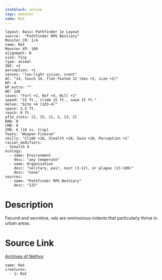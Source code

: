 ```yaml
---
statblock: inline
tags: monster
name: Rat
---
```

```statblock
layout: Basic Pathfinder 1e Layout
source:  "Pathfinder RPG Bestiary"
Monster_CR: 1/4
name: Rat
Monster_XP: 100
alignment: N
size: Tiny
type: animal
INI: +2
perception: +1
senses: "low-light vision, scent"
AC: "14, touch 14, flat-footed 12 (dex +2, size +2)"
HP: 4
HP_extra: ""
HD: 1d8
saves: "Fort +2, Ref +4, Will +1"
speed: "15 ft., climb 15 ft., swim 15 ft."
melee: "bite +4 (1d3-4)"
space: 2.5 ft.
reach: 0 ft.
pf1e_stats: [2, 15, 11, 2, 13, 2]
BAB: 0
CMB: 0
CMD: 6 (10 vs. trip)
feats: "Weapon Finesse"
skills: "Climb +10, Stealth +18, Swim +10, Perception +1"
racial_modifiers:
- Stealth 4
ecology:
  - name: Environment
    desc: "any temperate"
  - name: Organisation
    desc: "solitary, pair, nest (3-12), or plague (13-100)"
    desc: "none"
sources:
  - name: "Pathfinder RPG Bestiary"
    desc: "132"
```
# Description
Fecund and secretive, rats are omnivorous rodents that particularly thrive in urban areas.
# Source Link
[Archives of Nethys](https://aonprd.com/MonsterDisplay.aspx?ItemName=Rat)
```encounter-table
name: Rat
creatures:
  - 1: Rat
```
